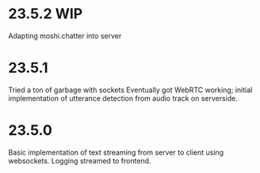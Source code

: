 # 23.5.2 WIP
Adapting moshi.chatter into server

# 23.5.1
Tried a ton of garbage with sockets
Eventually got WebRTC working; initial implementation of utterance detection from audio track on serverside.

# 23.5.0
Basic implementation of text streaming from server to client using websockets.
Logging streamed to frontend.
